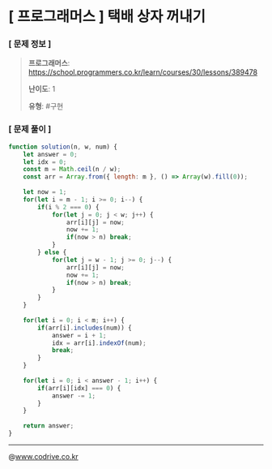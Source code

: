 # [ 프로그래머스 ] 택배 상자 꺼내기

### [ 문제 정보 ]
> **프로그래머스**: https://school.programmers.co.kr/learn/courses/30/lessons/389478
> 
> **난이도**: 1
>
> **유형**: #구현


### [ 문제 풀이 ]
```JavaScript
function solution(n, w, num) {
    let answer = 0;
    let idx = 0;
    const m = Math.ceil(n / w);
    const arr = Array.from({ length: m }, () => Array(w).fill(0));
    
    let now = 1;
    for(let i = m - 1; i >= 0; i--) {
        if(i % 2 === 0) {
            for(let j = 0; j < w; j++) {
                arr[i][j] = now;
                now += 1;
                if(now > n) break;
            }
        } else {
            for(let j = w - 1; j >= 0; j--) {
                arr[i][j] = now;
                now += 1;
                if(now > n) break;
            }
        }
    }
    
    for(let i = 0; i < m; i++) {
        if(arr[i].includes(num)) {
            answer = i + 1;
            idx = arr[i].indexOf(num);
            break;
        }
    }
    
    for(let i = 0; i < answer - 1; i++) {
        if(arr[i][idx] === 0) {
            answer -= 1;
        }
    }
    
    return answer;
}
```


---
@www.codrive.co.kr
